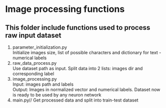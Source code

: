 # Image processing functions
## This folder include functions used to process raw input dataset
1. parameter_initialization.py  
Initialize images size, list of possible characters and dictionary for text - numerical labels
2. raw_data_process.py  
Use dataset path as input. Split data into 2 lists: images dir and corresponding label   
3. image_processing.py  
Input: images path and labels  
Output: Images in normalized vector and numerical labels. Dataset now is ready to be used by any neuron network
4. main.py//
Get processed data and split into train-test dataset
